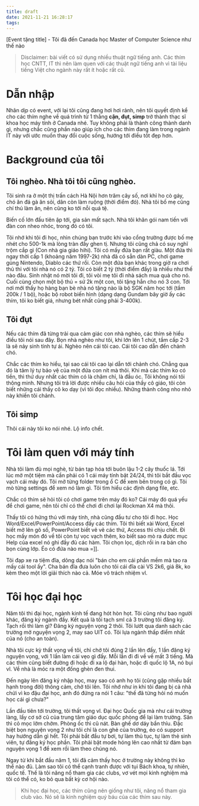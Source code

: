 ```yaml
---
title: draft
date: 2021-11-21 16:28:17
tags:
---
```


[Event tặng title] - Tôi đã đến Canada học Master of Computer Science như thế nào

> Disclaimer: bài viết có sử dụng nhiều thuật ngữ tiếng anh. Các thím học CNTT, IT thì nên làm quen với các thuật ngữ tiếng anh vì tài liệu tiếng Việt cho ngành này rất ít hoặc rất cũ.

# Dẫn nhập

Nhân dịp có event, với lại tôi cũng đang hơi hơi rảnh, nên tôi quyết định kể cho các thím nghe về quá trình từ 1 thằng **cận, đụt, simp** trở thành thạc sĩ khoa học máy tính ở Canada nhé. Tuy không phải là thành công thành danh gì, nhưng chắc cũng phần nào giúp ích cho các thím đang làm trong ngành IT này với ước muốn thay đổi cuộc sống, hướng tới điều tốt đẹp hơn.

# Background của tôi

## Tôi nghèo. Nhà tôi tôi cũng nghèo.

Tôi sinh ra ở một thị trấn cách Hà Nội hơn trăm cây số, nơi khỉ ho cò gáy, chó ăn đá gà ăn sỏi, dân còn làm ruộng (thời điểm đó). Nhà tôi bố mẹ cũng chí thú làm ăn, nên cũng ko tới nỗi quá tệ.

Biến cố lớn đấu tiên ập tới, gia sản mất sạch. Nhà tôi khăn gói nam tiến với đàn con nheo nhóc, trong đó có tôi.

Tôi nhớ khi tôi đi học, nhìn chúng bạn trước khi vào cổng trường được bố mẹ nhét cho 500-1k mà lòng tràn đầy ghen tị. Nhưng tôi cũng chả có suy nghĩ trộm cắp gì (Con nhà gia giáo hihi). Tôi có mấy đứa bạn rất giàu. Một đứa thì ngay thời cấp 1 (khoảng năm 1997-2k) nhà đã có sẵn dàn PC, chơi game gủng Nintendo, Diablo các thứ rồi. Còn một đứa bạn khác trong giờ ra chơi thủ thỉ với tôi nhà nó có 2 tỷ. Tôi có biết 2 tỷ (thời điểm đấy) là nhiều như thế nào đâu. Sinh nhật nó mời tôi đi, tôi vòi mẹ tôi đi nhà sách mua quà cho nó. Cuối cùng chọn một bộ thú = sứ 2k một con, tôi tặng hẳn cho nó 3 con. Tới nơi mới thấy họ hàng bạn bè nhà nó tặng nào là bộ SGK năm học tới (tầm 200k / 1 bộ), hoặc bộ robot biến hình (dạng dạng Gundam bây giờ ấy các thím, tôi ko biết giá, nhưng bét nhất cũng phải 3-400k).

## Tôi đụt

Nếu các thím đã từng trải qua cảm giác con nhà nghèo, các thím sẽ hiểu điều tôi nói sau đây. Bọn nhà nghèo như tôi, khi lớn lên 1 chút, tầm cấp 2-3 là sẽ nảy sinh tính tự ái. Nghèo nên cái tôi cao. Cái tôi cao dẫn đến chảnh chó.

Chắc các thím ko hiểu, tại sao cái tôi cao lại dẫn tới chảnh chó. Chẳng qua đó là tâm lý tự bảo vệ của một đứa con nít mà thôi. Khi mà các thím ko có tiền, thì thứ duy nhất các thím có là chăm chỉ, là đầu óc. Tôi không nói tôi thông minh. Nhưng tôi trả lời được nhiều câu hỏi của thầy cô giáo, tôi còn biết những cái thầy cô ko dạy (vì tôi đọc nhiều). Những thành công nho nhỏ này khiến tôi chảnh.

## Tôi simp

Thôi cái này tôi ko nói nhé. Lộ info chết.

# Tôi làm quen với máy tính

Nhà tôi làm đủ mọi nghè, từ bán tạp hóa tới buôn lậu 1-2 cây thuốc lá. Tới lúc mở một tiệm mà cần phải có 1 cái máy tính bật 24/24, thì tôi bắt đầu vọc vạch cái máy đó. Tôi mở từng folder trong ổ C để xem bên trong có gì. Tôi mò từng settings để xem nó làm gì. Tôi tìm hiểu các định dạng file, etc.

Chắc có thím sẽ hỏi tôi có chơi game trên máy đó ko? Cái máy đó quá yếu để chơi game, nên tôi chỉ có thể chơi đi chơi lại Rockman X4 mà thôi.

Thấy tôi có hứng thú với máy tính, nhà cũng đầu tư cho tôi đi học. Học Word/Excel/PowerPoint/Access đấy các thím. Tôi thì biết xài Word, Excel biết mở lên gõ số, PowerPoint biết vẽ vẽ các thứ, Access thì chịu chết. Đi học mấy món đó về tôi còn tự vọc vạch thêm, ko biết sao mò ra được mục Help của excel nó ghi đầy đủ các hàm. Tôi chọn lọc, dịch rồi in ra bán cho bọn cùng lớp. Éo có đứa nào mua =]].

Tôi đạp xe ra tiệm đĩa, dõng dạc nói "bán cho em cái phần mềm mà tạo ra mấy cái tool ấy". Cha bán đĩa đưa luôn cho tôi cái đĩa cài VS 2k6, giá 8k, ko kèm theo một lời giải thích nào cả. Móe vô trách nhiệm vl.

# Tôi học đại học

Năm tôi thi đại học, ngành kinh tế đang hót hòn họt. Tôi cũng như bao người khác, đăng ký ngành đấy. Kết quả là tôi tạch sml cả 3 trường tôi đăng ký. Tạch rồi thì làm gì? Đăng ký nguyện vọng 2 thôi. Tôi lướt qua danh sách các trường mở nguyện vọng 2, may sao UIT có. Tôi lựa ngành thấp điểm nhất của nó (cho an toàn).

Nhà tôi cực kỳ thất vọng về tôi, chỉ chở tôi đúng 2 lần lên đấy, 1 lần đăng ký nguyện vọng, với 1 lần làm cái vẹo gì đấy. Mỗi lần đi đi về về mất 3 tiếng. Mà các thím cũng biết đường đi hoặc đi xa lộ đại hàn, hoặc đi quốc lộ 1A, nó bụi vl. Về nhà là móc ra một đống ghèn đen thui.

Đến ngày lên đăng ký nhập học, may sao có anh họ tôi (cũng gặp nhiều bất hạnh trong đời) thông cảm, chở tôi lên. Tôi nhớ như in khi tôi đang bị cả nhà chửi vì ko đậu đại học, anh đó đứng ra nói 1 câu: "thế đã từng hỏi nó muốn học cái gì chưa?"

Lần đầu tiên tới trường, tôi thất vọng vl. Đại học Quốc gia mà như cái trường làng, lấy cơ sở cũ của trung tâm giáo dục quốc phòng để lại làm trường. Sân thì cỏ mọc lởm chởm. Phòng ốc thì cũ nát. Bàn ghế dơ dáy bẩn thỉu. Đặc biệt bọn nguyện vọng 2 như tôi chỉ là con ghẻ của trường, éo có support hay hướng dẫn gì hết. Tôi phải bắt đầu tự bơi, tự làm thủ tục, tự làm thẻ sinh viên, tự đăng ký học phần. Tôi phải bật mode hóng lên cao nhất từ đám bạn nguyện vọng 1 để xem rồi làm theo chúng nó.

Ngay từ khi bắt đầu năm 1, tôi đã cảm thấy học ở trường này không thì ko thể nào đủ. Làm sao tôi có thể cạnh tranh được với tụi Bách khoa, tự nhiên, quốc tế. Thế là tôi năng nổ tham gia các clubs, vơ vét mọi kinh nghiệm mà tôi có thể có, ko bỏ qua bất kỳ cơ hội nào.

> Khi học đại học, các thím cũng nên giống như tôi, năng nổ tham gia club vào. Nó sẽ là kinh nghiệm quý báu của các thím sau này.


